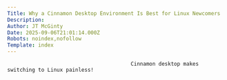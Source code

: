 ```yaml
---
Title: Why a Cinnamon Desktop Environment Is Best for Linux Newcomers
Description: 
Author: JT McGinty
Date: 2025-09-06T21:01:14.000Z
Robots: noindex,nofollow
Template: index
---
```


                                            Cinnamon desktop makes switching to Linux painless!
                                        